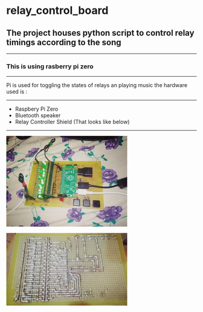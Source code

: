 # relay_control_board

## The project houses python script to control relay timings according to the song

---

### This is using rasberry pi zero

---
Pi is used for toggling the states of relays an playing music
the hardware used is :

---

* Raspbery Pi Zero
* Bluetooth speaker
* Relay Controller Shield (That looks like below)

---



![alt text](circuit.png "Curcuit Board")

![alt text](circuit_trace_back.png "Curcuit Trace")